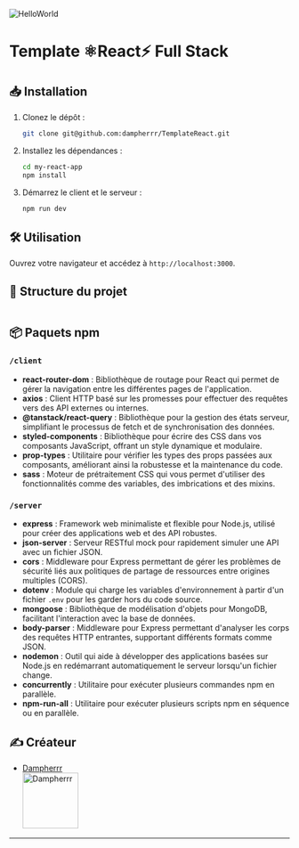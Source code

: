 ![HelloWorld](https://framerusercontent.com/images/2tCgNPIyZB0WqbvFcuZ6CSTgo.svg)

# Template ⚛️React⚡ Full Stack

## 📥 Installation

1. Clonez le dépôt :

   ```sh
   git clone git@github.com:dampherrr/TemplateReact.git
   ```

2. Installez les dépendances :

   ```sh
   cd my-react-app
   npm install
   ```

3. Démarrez le client et le serveur :

   ```sh
   npm run dev
   ```

## 🛠️ Utilisation

Ouvrez votre navigateur et accédez à `http://localhost:3000`.

## 📂 Structure du projet

```java

```

## 📦 Paquets npm

### `/client`

- **react-router-dom** : Bibliothèque de routage pour React qui permet de gérer la navigation entre les différentes pages de l'application.
- **axios** : Client HTTP basé sur les promesses pour effectuer des requêtes vers des API externes ou internes.
- **@tanstack/react-query** : Bibliothèque pour la gestion des états serveur, simplifiant le processus de fetch et de synchronisation des données.
- **styled-components** : Bibliothèque pour écrire des CSS dans vos composants JavaScript, offrant un style dynamique et modulaire.
- **prop-types** : Utilitaire pour vérifier les types des props passées aux composants, améliorant ainsi la robustesse et la maintenance du code.
- **sass** : Moteur de prétraitement CSS qui vous permet d'utiliser des fonctionnalités comme des variables, des imbrications et des mixins.

### `/server`

- **express** : Framework web minimaliste et flexible pour Node.js, utilisé pour créer des applications web et des API robustes.
- **json-server** : Serveur RESTful mock pour rapidement simuler une API avec un fichier JSON.
- **cors** : Middleware pour Express permettant de gérer les problèmes de sécurité liés aux politiques de partage de ressources entre origines multiples (CORS).
- **dotenv** : Module qui charge les variables d'environnement à partir d'un fichier `.env` pour les garder hors du code source.
- **mongoose** : Bibliothèque de modélisation d'objets pour MongoDB, facilitant l'interaction avec la base de données.
- **body-parser** : Middleware pour Express permettant d'analyser les corps des requêtes HTTP entrantes, supportant différents formats comme JSON.
- **nodemon** : Outil qui aide à développer des applications basées sur Node.js en redémarrant automatiquement le serveur lorsqu'un fichier change.
- **concurrently** : Utilitaire pour exécuter plusieurs commandes npm en parallèle.
- **npm-run-all** : Utilitaire pour exécuter plusieurs scripts npm en séquence ou en parallèle.

## ✍ Créateur

- [Dampherrr <br><img src="https://avatars.githubusercontent.com/dampherrr" alt="Dampherrr" width="100" height="100">
](https://github.com/dampherrr)  
  
---
